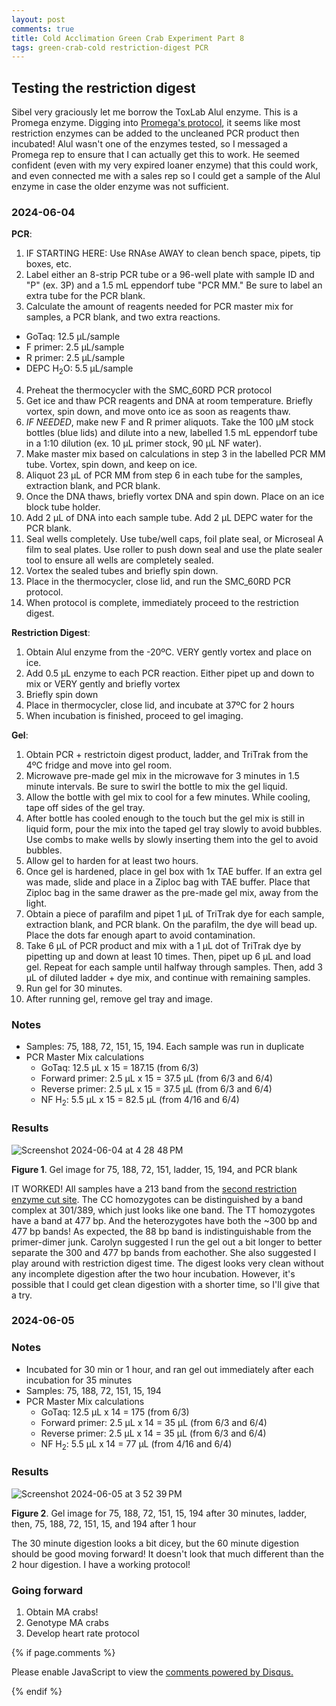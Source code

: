```yaml
---
layout: post
comments: true
title: Cold Acclimation Green Crab Experiment Part 8
tags: green-crab-cold restriction-digest PCR
---
```


## Testing the restriction digest

Sibel very graciously let me borrow the ToxLab Alul enzyme. This is a Promega enzyme. Digging into [Promega's protocol](https://www.promega.com/products/cloning-and-dna-markers/restriction-enzymes/alui/), it seems like most restriction enzymes can be added to the uncleaned PCR product then incubated! Alul wasn't one of the enzymes tested, so I messaged a Promega rep to ensure that I can actually get this to work. He seemed confident (even with my very expired loaner enzyme) that this could work, and even connected me with a sales rep so I could get a sample of the Alul enzyme in case the older enzyme was not sufficient.

### 2024-06-04

**PCR**:

1. IF STARTING HERE: Use RNAse AWAY to clean bench space, pipets, tip boxes, etc.
2. Label either an 8-strip PCR tube or a 96-well plate with sample ID and "P" (ex. 3P) and a 1.5 mL eppendorf tube "PCR MM." Be sure to label an extra tube for the PCR blank.
3. Calculate the amount of reagents needed for PCR master mix for samples, a PCR blank, and two extra reactions.
  - GoTaq: 12.5 µL/sample
  - F primer: 2.5 µL/sample
  - R primer: 2.5 µL/sample
  - DEPC H<sub>2</sub>O: 5.5 µL/sample
4. Preheat the thermocycler with the SMC_60RD PCR protocol
5. Get ice and thaw PCR reagents and DNA at room temperature. Briefly vortex, spin down, and move onto ice as soon as reagents thaw.
6. *IF NEEDED*, make new F and R primer aliquots. Take the 100 µM stock bottles (blue lids) and dilute into a new, labelled 1.5 mL eppendorf tube in a 1:10 dilution (ex. 10 µL primer stock, 90 µL NF water).
6. Make master mix based on calculations in step 3 in the labelled PCR MM tube. Vortex, spin down, and keep on ice.
7. Aliquot 23 µL of PCR MM from step 6 in each tube for the samples, extraction blank, and PCR blank.
8. Once the DNA thaws, briefly vortex DNA and spin down. Place on an ice block tube holder.
9. Add 2 µL of DNA into each sample tube. Add 2 µL DEPC water for the PCR blank.
10. Seal wells completely. Use tube/well caps, foil plate seal, or Microseal A film to seal plates. Use roller to push down seal and use the plate sealer tool to ensure all wells are completely sealed.
11. Vortex the sealed tubes and briefly spin down.
12. Place in the thermocycler, close lid, and run the SMC_60RD PCR protocol.
13. When protocol is complete, immediately proceed to the restriction digest.

**Restriction Digest**:

1. Obtain Alul enzyme from the -20ºC. VERY gently vortex and place on ice.
2. Add 0.5 µL enzyme to each PCR reaction. Either pipet up and down to mix or VERY gently and briefly vortex
3. Briefly spin down
4. Place in thermocycler, close lid, and incubate at 37ºC for 2 hours
5. When incubation is finished, proceed to gel imaging.

**Gel**:

1. Obtain PCR + restrictoin digest product, ladder, and TriTrak from the 4ºC fridge and move into gel room.
2. Microwave pre-made gel mix in the microwave for 3 minutes in 1.5 minute intervals. Be sure to swirl the bottle to mix the gel liquid.
3. Allow the bottle with gel mix to cool for a few minutes. While cooling, tape off sides of the gel tray.
3. After bottle has cooled enough to the touch but the gel mix is still in liquid form, pour the mix into the taped gel tray slowly to avoid bubbles. Use combs to make wells by slowly inserting them into the gel to avoid bubbles.
4. Allow gel to harden for at least two hours.
5. Once gel is hardened, place in gel box with 1x TAE buffer. If an extra gel was made, slide and place in a Ziploc bag with TAE buffer. Place that Ziploc bag in the same drawer as the pre-made gel mix, away from the light.
6. Obtain a piece of parafilm and pipet 1 µL of TriTrak dye for each sample, extraction blank, and PCR blank. On the parafilm, the dye will bead up. Place the dots far enough apart to avoid contamination.
7. Take 6 µL of PCR product and mix with a 1 µL dot of TriTrak dye by pipetting up and down at least 10 times. Then, pipet up 6 µL and load gel. Repeat for each sample until halfway through samples. Then, add 3 µL of diluted ladder + dye mix, and continue with remaining samples.
8. Run gel for 30 minutes.
9. After running gel, remove gel tray and image.

### Notes

- Samples: 75, 188, 72, 151, 15, 194. Each sample was run in duplicate
- PCR Master Mix calculations
  - GoTaq: 12.5 µL x 15 = 187.15 (from 6/3)
  - Forward primer: 2.5 µL x 15 = 37.5 µL (from 6/3 and 6/4)
  - Reverse primer: 2.5 µL x 15 = 37.5 µL (from 6/3 and 6/4)
  - NF H<sub>2</sub>: 5.5 µL x 15 = 82.5 µL (from 4/16 and 6/4)

### Results

![Screenshot 2024-06-04 at 4 28 48 PM](https://github.com/yaaminiv/yaaminiv.github.io/assets/22335838/ee96481d-43ae-4dc1-a812-5549cdc1cdb5)

**Figure 1**. Gel image for 75, 188, 72, 151, ladder, 15, 194, and PCR blank

IT WORKED! All samples have a 213 band from the [second restriction enzyme cut site](https://yaaminiv.github.io/Green-Crab-Experiment-2024-Part6/). The CC homozygotes can be distinguished by a band complex at 301/389, which just looks like one band. The TT homozygotes have a band at 477 bp. And the heterozygotes have both the ~300 bp and 477 bp bands! As expected, the 88 bp band is indistinguishable from the primer-dimer junk. Carolyn suggested I run the gel out a bit longer to better separate the 300 and 477 bp bands from eachother. She also suggested I play around with restriction digest time. The digest looks very clean without any incomplete digestion after the two hour incubation. However, it's possible that I could get clean digestion with a shorter time, so I'll give that a try.

### 2024-06-05

### Notes

- Incubated for 30 min or 1 hour, and ran gel out immediately after each incubation for 35 minutes
- Samples: 75, 188, 72, 151, 15, 194
- PCR Master Mix calculations
  - GoTaq: 12.5 µL x 14 = 175 (from 6/3)
  - Forward primer: 2.5 µL x 14 = 35 µL (from 6/3 and 6/4)
  - Reverse primer: 2.5 µL x 14 = 35 µL (from 6/3 and 6/4)
  - NF H<sub>2</sub>: 5.5 µL x 14 = 77 µL (from 4/16 and 6/4)

### Results

![Screenshot 2024-06-05 at 3 52 39 PM](https://github.com/yaaminiv/yaaminiv.github.io/assets/22335838/2ca9556e-5712-4b26-a9ff-d46b3135b199)

**Figure 2**. Gel image for 75, 188, 72, 151, 15, 194 after 30 minutes, ladder, then, 75, 188, 72, 151, 15, and 194 after 1 hour

The 30 minute digestion looks a bit dicey, but the 60 minute digestion should be good moving forward! It doesn't look that much different than the 2 hour digestion. I have a working protocol!

### Going forward

1. Obtain MA crabs!
2. Genotype MA crabs
2. Develop heart rate protocol

{% if page.comments %}

<div id="disqus_thread"></div>
<script>

/**
*  RECOMMENDED CONFIGURATION VARIABLES: EDIT AND UNCOMMENT THE SECTION BELOW TO INSERT DYNAMIC VALUES FROM YOUR PLATFORM OR CMS.
*  LEARN WHY DEFINING THESE VARIABLES IS IMPORTANT: https://disqus.com/admin/universalcode/#configuration-variables*/
/*
var disqus_config = function () {
this.page.url = PAGE_URL;  // Replace PAGE_URL with your page's canonical URL variable
this.page.identifier = PAGE_IDENTIFIER; // Replace PAGE_IDENTIFIER with your page's unique identifier variable
};
*/
(function() { // DON'T EDIT BELOW THIS LINE
var d = document, s = d.createElement('script');
s.src = 'https://the-responsible-grad-student.disqus.com/embed.js';
s.setAttribute('data-timestamp', +new Date());
(d.head || d.body).appendChild(s);
})();
</script>
<noscript>Please enable JavaScript to view the <a href="https://disqus.com/?ref_noscript">comments powered by Disqus.</a></noscript>

{% endif %}

<script id="dsq-count-scr" src="//the-responsible-grad-student.disqus.com/count.js" async></script>
